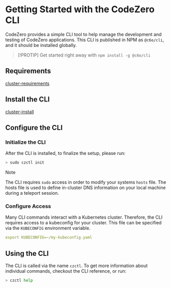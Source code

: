 # Getting Started with the CodeZero CLI

CodeZero provides a simple CLI tool to help manage the development and testing of CodeZero applications.  This CLI is published in NPM as `@c6o/cli`, and it should be installed globally.

> [!PROTIP]
> Get started right away with `npm install -g @c6o/cli`

## Requirements

[cluster-requirements](../_fragments/cli-requirements.md ':include')

## Install the CLI

[cluster-install](../_fragments/cli-install.md ':include')

## Configure the CLI

### Initialize the CLI

After the CLI is installed, to finalize the setup, please run:

```bash
> sudo czctl init
```

> [!NOTE]
> The CLI requires `sudo` access in order to modify your systems `hosts` file.  The hosts file
> is used to define in-cluster DNS information on your local machine during a teleport session.

### Configure Access

Many CLI commands interact with a Kubernetes cluster.  Therefore, the CLI requires access to a kubeconfig for your cluster.  This file can be specified via the `KUBECONFIG` environment variable.

```yaml
export KUBECONFIG=~/my-kubeconfig.yaml
```

## Using the CLI

The CLI is called via the name `czctl`.  To get more information about individual commands, checkout the CLI reference, or run:

```bash
> czctl help
```